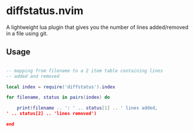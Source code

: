 # diffstatus.nvim

A lightweight lua plugin that gives you the number of lines
added/removed in a file using git.

## Usage

```lua

-- mapping from filename to a 2 item table containing lines
-- added and removed

local index = require('diffstatus').index

for filename, status in pairs(index) do

    print(filename .. ': ' .. status[1] .. ' lines added,
' .. status[2] .. 'lines removed')

end

```

